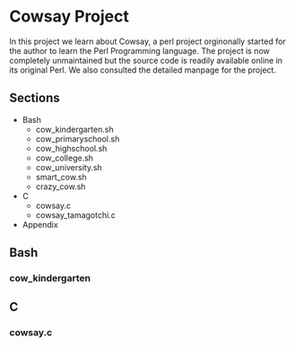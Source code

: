 # Cowsay Project

In this project we learn about Cowsay, a perl project orginonally started for the author
to learn the Perl Programming language. The project is now completely unmaintained but 
the source code is readily available online in its original Perl. We also consulted the 
detailed manpage for the project.

## Sections

- Bash
  - cow_kindergarten.sh
  - cow_primaryschool.sh
  - cow_highschool.sh
  - cow_college.sh
  - cow_university.sh
  - smart_cow.sh
  - crazy_cow.sh
- C
  - cowsay.c
  - cowsay_tamagotchi.c
- Appendix

## Bash

### cow_kindergarten

## C
### cowsay.c